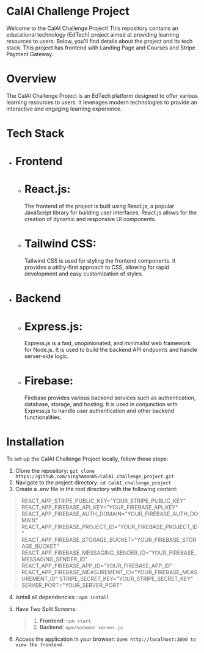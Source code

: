 # CalAI Challenge Project

Welcome to the CalAI Challenge Project! This repository contains an educational technology (EdTech) project aimed at providing learning resources to users. Below, you'll find details about the project and its tech stack. This project has frontend with Landing Page and Courses and Stripe Payment Gateway.

# Overview
The CalAI Challenge Project is an EdTech platform designed to offer various learning resources to users. It leverages modern technologies to provide an interactive and engaging learning experience.

# Tech Stack
- # Frontend
  - # React.js:
    The frontend of the project is built using React.js, a popular JavaScript library for building user interfaces. React.js allows for the creation of dynamic and responsive UI components.
  - # Tailwind CSS:
    Tailwind CSS is used for styling the frontend components. It provides a utility-first approach to CSS, allowing for rapid development and easy customization of styles.
  
- # Backend
  - # Express.js:
    Express.js is a fast, unopinionated, and minimalist web framework for Node.js. It is used to build the backend API endpoints and handle server-side logic.
  - # Firebase:
    Firebase provides various backend services such as authentication, database, storage, and hosting. It is used in conjunction with Express.js to handle user authentication and other backend functionalities.

# Installation
To set up the CalAI Challenge Project locally, follow these steps:
1. Clone the repository: `git clone https://github.com/singhAman05/CalAI_challenge_project.git`
2. Navigate to the project directory: `cd CalAI_challenge_project`
3. Create a .env file in the root directory with the following content: 
> REACT_APP_STRIPE_PUBLIC_KEY="YOUR_STRIPE_PUBLIC_KEY"
REACT_APP_FIREBASE_API_KEY="YOUR_FIREBASE_API_KEY"
REACT_APP_FIREBASE_AUTH_DOMAIN="YOUR_FIREBASE_AUTH_DOMAIN"
REACT_APP_FIREBASE_PROJECT_ID="YOUR_FIREBASE_PROJECT_ID"
REACT_APP_FIREBASE_STORAGE_BUCKET="YOUR_FIREBASE_STORAGE_BUCKET"
REACT_APP_FIREBASE_MESSAGING_SENDER_ID="YOUR_FIREBASE_MESSAGING_SENDER_ID"
REACT_APP_FIREBASE_APP_ID="YOUR_FIREBASE_APP_ID"
REACT_APP_FIREBASE_MEASUREMENT_ID="YOUR_FIREBASE_MEASUREMENT_ID"
STRIPE_SECRET_KEY="YOUR_STRIPE_SECRET_KEY"
SERVER_PORT="YOUR_SERVER_PORT"
4. Isntall all dependencies : `npm install`
5. Have Two Split Screens:
   > 1. **Frontend**: `npm start`.
   > 2. **Backend**: `npm/nodemon server.js`.

6. Access the application in your browser: `Open http://localhost:3000 to view the frontend.`

